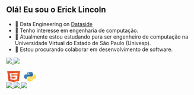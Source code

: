 <!DOCTYPE html>
<html lang="en">
<head>
  <meta charset="UTF-8">
  <title>Erick Lincoln</title>
  <meta name="viewport" content="width=device-width, initial-scale=1.0">
</head>
<body>
  <h2>Olá! Eu sou o Erick Lincoln</h2>
  <ul>
    <li>🎇 Data Engineering on <a href="https://www.dataside.com/">Dataside</a></li>
    <li>👀 Tenho interesse em engenharia de computação.</li>
    <li>🌱 Atualmente estou estudando para ser engenheiro de computação na Universidade Virtual do Estado de São Paulo (Univesp).</li>
    <li>💞️ Estou procurando colaborar em desenvolvimento de software.</li>
  </ul>
  <div>
    <a href="https://github.com/ErickLincoln">
      <img height="180em" src="https://github-readme-stats.vercel.app/api?username=ErickLincoln&show_icons=true&theme=radical"/>
      <img height="180em" src="https://github-readme-stats.vercel.app/api/top-langs/?username=ErickLincoln&layout=compact&langs_count=7&theme=radical"/>
    </a>
  </div>
  <div style="display: inline_block">
    <br>
    <img align="center" alt="HTML5" height="30" width="40" src="https://raw.githubusercontent.com/devicons/devicon/master/icons/html5/html5-original.svg">
    <img align="center" alt="Python" height="30" width="40" src="https://raw.githubusercontent.com/devicons/devicon/master/icons/python/python-original.svg">
  </div>
  <div> 
    <a href="https://discord.gg/Lincoln#4864" target="_blank">
      <img src="https://img.shields.io/badge/Discord-7289DA?style=for-the-badge&logo=discord&logoColor=white" target="_blank">
    </a> 
    <a href="mailto:ericklincoln1502@gmail.com">
      <img src="https://img.shields.io/badge/-Gmail-%23333?style=for-the-badge&logo=gmail&logoColor=white" target="_blank">
    </a>
    <a href="https://www.linkedin.com/in/erick-l-aa795067" target="_blank">
      <img src="https://img.shields.io/badge/-LinkedIn-%230077B5?style=for-the-badge&logo=linkedin&logoColor=white" target="_blank">
    </a> 
  </div>
</body>
</html>
